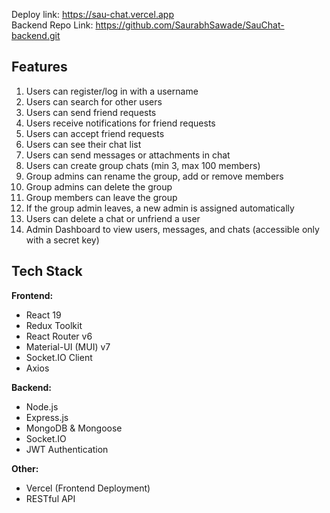 Deploy link: https://sau-chat.vercel.app  
Backend Repo Link: https://github.com/SaurabhSawade/SauChat-backend.git

## Features
1. Users can register/log in with a username
2. Users can search for other users
3. Users can send friend requests
4. Users receive notifications for friend requests
5. Users can accept friend requests
6. Users can see their chat list
7. Users can send messages or attachments in chat
8. Users can create group chats (min 3, max 100 members)
9. Group admins can rename the group, add or remove members
10. Group admins can delete the group
11. Group members can leave the group
12. If the group admin leaves, a new admin is assigned automatically
13. Users can delete a chat or unfriend a user
14. Admin Dashboard to view users, messages, and chats (accessible only with a secret key)

## Tech Stack

**Frontend:**
- React 19
- Redux Toolkit
- React Router v6
- Material-UI (MUI) v7
- Socket.IO Client
- Axios
  

**Backend:**
- Node.js
- Express.js
- MongoDB & Mongoose
- Socket.IO
- JWT Authentication

**Other:**
- Vercel (Frontend Deployment)
- RESTful API
